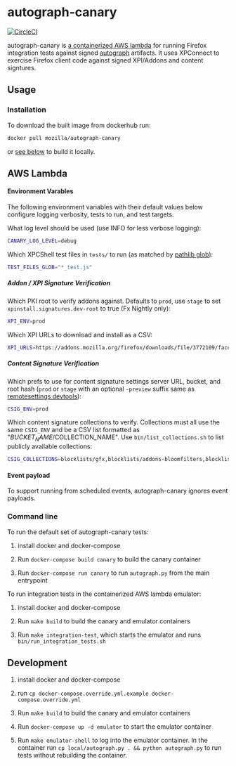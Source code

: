 # autograph-canary

[![CircleCI](https://circleci.com/gh/mozilla-services/autograph-canary/tree/main.svg?style=svg)](https://circleci.com/gh/mozilla-services/autograph-canary/tree/main)

autograph-canary is [a containerized AWS
lambda](https://docs.aws.amazon.com/lambda/latest/dg/lambda-images.html)
for running Firefox integration tests against signed
[autograph](https://github.com/mozilla-services/autograph/)
artifacts. It uses XPConnect to exercise Firefox client code against
signed XPI/Addons and content signtures.

## Usage

### Installation

To download the built image from dockerhub run:

```sh
docker pull mozilla/autograph-canary
```

or [see
below](https://github.com/mozilla-services/autograph-canary/blob/main/README.md#command-line)
to build it locally.

## AWS Lambda

#### Environment Varables

The following environment variables with their default values below
configure logging verbosity, tests to run, and test targets.

What log level should be used (use INFO for less verbose logging):

```sh
CANARY_LOG_LEVEL=debug
```

Which XPCShell test files in `tests/` to run (as matched by [pathlib
glob][py3_pathlib_glob]):

```sh
TEST_FILES_GLOB="*_test.js"
```

##### Addon / XPI Signature Verification

Which PKI root to verify addons against. Defaults to `prod`, use
`stage` to set `xpinstall.signatures.dev-root` to true (Fx Nightly
only):

```sh
XPI_ENV=prod
```

Which XPI URLs to download and install as a CSV:

```sh
XPI_URLS=https://addons.mozilla.org/firefox/downloads/file/3772109/facebook_container-2.2.1-fx.xpi,https://addons.mozilla.org/firefox/downloads/file/3713375/firefox_multi_account_containers-7.3.0-fx.xpi,https://addons.mozilla.org/firefox/downloads/file/3768975/ublock_origin-1.35.2-an+fx.xpi
```

##### Content Signature Verification

Which prefs to use for content signature settings server URL, bucket,
and root hash (`prod` or `stage` with an optional `-preview` suffix
same as [remotesettings devtools][rsdevtools]):

```sh
CSIG_ENV=prod
```

Which content signature collections to verify. Collections must all
use the same `CSIG_ENV` and be a CSV list formatted as
"$BUCKET_NAME/$COLLECTION_NAME". Use `bin/list_collections.sh` to list
publicly available collections:

```sh
CSIG_COLLECTIONS=blocklists/gfx,blocklists/addons-bloomfilters,blocklists/plugins,blocklists/addons,blocklists/certificates,main/normandy-recipes,main/normandy-recipes-capabilities,main/hijack-blocklists,main/search-config,security-state/onecrl,security-state/intermediates
```

[py3_pathlib_glob]: https://docs.python.org/3/library/pathlib.html#pathlib.Path.glob
[rsdevtools]: https://github.com/mozilla-extensions/remote-settings-devtools

#### Event payload

To support running from scheduled events, autograph-canary ignores event payloads.

### Command line

To run the default set of autograph-canary tests:

1. install docker and docker-compose

1. Run `docker-compose build canary` to build the canary container

1. Run `docker-compose run canary` to run `autograph.py` from the main entrypoint

To run integration tests in the containerized AWS lambda emulator:

1. install docker and docker-compose

1. Run `make build` to build the canary and emulator containers

1. Run `make integration-test`, which starts the emulator and runs `bin/run_integration_tests.sh`

## Development

1. install docker and docker-compose

1. run `cp docker-compose.override.yml.example docker-compose.override.yml`

1. Run `make build` to build the canary and emulator containers

1. Run `docker-compose up -d emulator` to start the emulator container

1. Run `make emulator-shell` to log into the emulator container. In
   the container run `cp local/autograph.py . && python autograph.py`
   to run tests without rebuilding the container.

